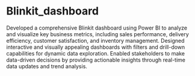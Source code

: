 # Blinkit_dashboard
Developed a comprehensive Blinkit dashboard using Power BI to analyze and visualize key business metrics, including sales performance, delivery efficiency, customer satisfaction, and inventory management. Designed interactive and visually appealing dashboards with filters and drill-down capabilities for dynamic data exploration. Enabled stakeholders to make data-driven decisions by providing actionable insights through real-time data updates and trend analysis.
